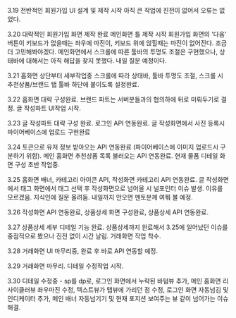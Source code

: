 3.19 전반적인 회원가입 UI 설계 및 제작 시작 아직 큰 작업에 진전이 없어서 오류는 없었다.

3.20 대략적인 회원가입 화면 제작 완료 메인화면 틀 제작 시작 회원가입 화면의 '다음' 버튼이 키보드가 없을때는 좌우에 마진이, 키보드 위에 얹힐때는 마진이 없어진다. 조금 더 고민해봐야겠다. 메인화면에서 스크롤에 따른 툴바의 투명도 조절은 구현했으나, 상태바에 대해서는 아직 해답을 찾지 못했다. 내일 질문 예정이다.

3.21 홈화면 상단부터 세부작업중 스크롤에 따라 상태바, 툴바 투명도 조절, 스크롤 시 추천상품/브랜드 탭 툴바 하단에 붙이도록 설정완료.

3.22 홈화면 대략 구성완료. 브랜드 파트는 서버분들과의 협의하에 뒤로 미뤄두기로 결정. 글 작성파트 UI작업 시작.

3.23 글 작성파트 대략 구성 완료. 로그인 API 연동완료. 글 작성화면에서 사진 등록시 파이어베이스에 업로드 구현완료

3.24 토큰으로 유저 정보 받아오는 API 연동완료 (파이어베이스에 이미지 업로드시 구분하기 위함). 메인 홈화면 추천상품 목록 불러오는 API 연동완료. 현재 물품 디테일 화면 구성 초반 작업중.

3.25 홈화면 배너, 카테고리 아이콘 API, 작성화면 카테고리 API 연동완료. 글 작성화면에서 태그 화면에서 태그 선택 후 작성화면으로 넘어올 시 널포인터 이슈 발생. 이유를 모르겠음. 지식인에 질문 올려둠. 내일까지 안오면 멘토분께 여쭤 볼 예정.

3.26 작성화면 API 연동완료, 상품상세 화면 구성완료, 상품상세 API 연동완료.

3.27 상품상세 세부 디테일 기능 완료. 상품상세까지 완료해서 3.25에 일어났던 이슈를 중점적으로 봤으나 진전 없이 시간 날림. 거래화면 작업 착수.

3.28 거래화면 UI 마무리중, 완료 후 바로 API 연동할 예정.

3.29 거래화면 마무리. 디테일 수정작업 시작.

3.30 디테일 수정중 - sp를 dp로, 로그인 화면에서 누락된 바텀뷰 추가, 메인 홈화면 리사이클러뷰 좌우마진 수정, 텍스트뷰가 탭뷰에 가리던 점 수정, 로그인 화면 자동넘김 및 인디케이터 추가, 메인 배너 자동넘기기 및 현재 포지션 보여주는 뷰 같이 넘어가는 이슈 해결.